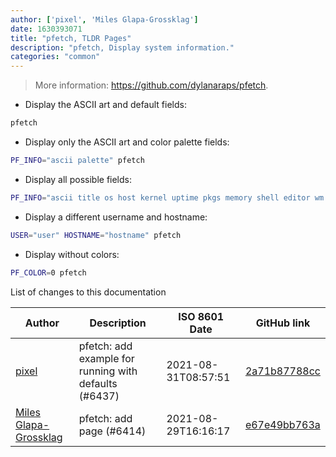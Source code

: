 ```yaml
---
author: ['pixel', 'Miles Glapa-Grossklag']
date: 1630393071
title: "pfetch, TLDR Pages"
description: "pfetch, Display system information."
categories: "common"
---
```

> More information: <https://github.com/dylanaraps/pfetch>.

- Display the ASCII art and default fields:

```bash
pfetch
```

- Display only the ASCII art and color palette fields:

```bash
PF_INFO="ascii palette" pfetch
```

- Display all possible fields:

```bash
PF_INFO="ascii title os host kernel uptime pkgs memory shell editor wm de palette" pfetch
```

- Display a different username and hostname:

```bash
USER="user" HOSTNAME="hostname" pfetch
```

- Display without colors:

```bash
PF_COLOR=0 pfetch
```
List of changes to this documentation


Author | Description | ISO 8601 Date | GitHub link
------|-----|-----|-----
[pixel](mailto:35269695+pixelcmtd@users.noreply.github.com) | pfetch: add example for running with defaults (#6437) | 2021-08-31T08:57:51 | [2a71b87788cc](https://github.com/tldr-pages/tldr/commit/2a71b87788cc3b493b6e74dc015feecdc1c94d19)
[Miles Glapa-Grossklag](mailto:miles@glapa-grossklag.com) | pfetch: add page (#6414) | 2021-08-29T16:16:17 | [e67e49bb763a](https://github.com/tldr-pages/tldr/commit/e67e49bb763a6541c68647fda7ba7dfb8dc58e1f)

